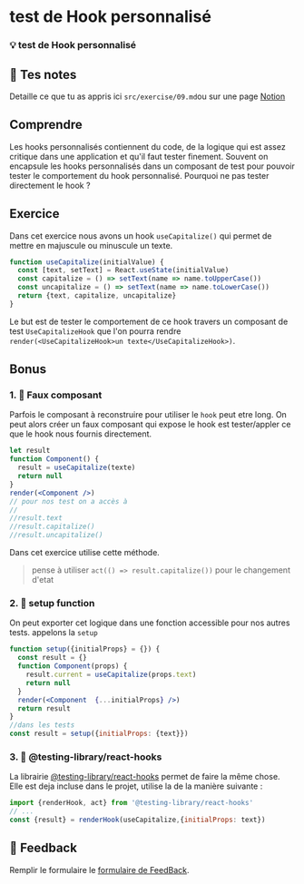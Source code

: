 # test de Hook personnalisé
### 💡 test de Hook personnalisé

## 📝 Tes notes

Detaille ce que tu as appris ici `src/exercise/09.md`ou sur une page [Notion](https://go.mikecodeur.com/course-notes-template)

## Comprendre

Les hooks personnalisés contiennent du code, de la logique qui est assez critique dans une application et qu'il faut tester finement. Souvent on encapsule les hooks personnalisés dans un composant de test pour pouvoir tester le comportement du hook personnalisé. Pourquoi ne pas tester directement le hook ?

## Exercice

Dans cet exercice nous avons un hook `useCapitalize()` qui permet de mettre en majuscule ou minuscule un texte.

```jsx
function useCapitalize(initialValue) {
  const [text, setText] = React.useState(initialValue)
  const capitalize = () => setText(name => name.toUpperCase())
  const uncapitalize = () => setText(name => name.toLowerCase())
  return {text, capitalize, uncapitalize}
}

```

Le but est de tester le comportement de ce hook  travers un composant de test `UseCapitalizeHook` que l'on pourra rendre `render(<UseCapitalizeHook>un texte</UseCapitalizeHook>)`.

## Bonus

### 1. 🚀 Faux composant

Parfois le composant à reconstruire pour utiliser le `hook` peut etre long. On peut alors créer un faux composant qui expose le hook est tester/appler ce que le hook nous fournis directement.

```jsx
let result
function Component() {
  result = useCapitalize(texte)
  return null
}
render(<Component />)
// pour nos test on a accès à 
//
//result.text
//result.capitalize()
//result.uncapitalize()
```

Dans cet exercice utilise cette méthode. 

> pense à utiliser `act(() => result.capitalize())` pour le changement d'etat

### 2. 🚀 setup function

On peut exporter cet logique dans une fonction accessible pour nos autres tests. appelons la `setup`

```jsx
function setup({initialProps} = {}) {
  const result = {}
  function Component(props) {
    result.current = useCapitalize(props.text)
    return null
  }
  render(<Component  {...initialProps} />)
  return result
}
//dans les tests
const result = setup({initialProps: {text}})
```

### 3. 🚀 @testing-library/react-hooks

La librairie [@testing-library/react-hooks](https://www.npmjs.com/package/@testing-library/react-hooks) permet de faire la même chose. Elle est deja incluse dans le projet, utilise la de la manière suivante : 

```jsx
import {renderHook, act} from '@testing-library/react-hooks'
// ...
const {result} = renderHook(useCapitalize,{initialProps: text})
```

## 🐜 Feedback

Remplir le formulaire le [formulaire de FeedBack](https://go.mikecodeur.com/cours-react-avis).
